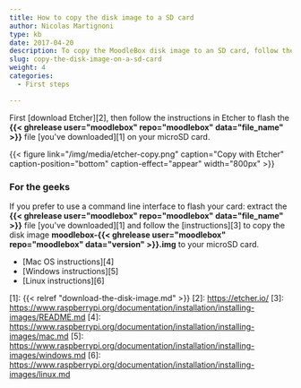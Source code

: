 ```yaml
---
title: How to copy the disk image to a SD card
author: Nicolas Martignoni
type: kb
date: 2017-04-20
description: To copy the MoodleBox disk image to an SD card, follow these instructions.
slug: copy-the-disk-image-on-a-sd-card
weight: 4
categories:
  - First steps

---
```

First [download Etcher][2], then follow the instructions in Etcher to flash the __{{< ghrelease user="moodlebox" repo="moodlebox" data="file_name" >}}__ file [you've downloaded][1] on your microSD card.

{{< figure link="/img/media/etcher-copy.png" caption="Copy with Etcher" caption-position="bottom" caption-effect="appear" width="800px" >}}

### For the geeks

If you prefer to use a command line interface to flash your card: extract the __{{< ghrelease user="moodlebox" repo="moodlebox" data="file_name" >}}__ file [you've downloaded][1] and follow the [instructions][3] to copy the disk image __moodlebox-{{< ghrelease user="moodlebox" repo="moodlebox" data="version" >}}.img__ to your microSD card.

  * [Mac OS instructions][4]
  * [Windows instructions][5]
  * [Linux instructions][6]

 [1]: {{< relref "download-the-disk-image.md" >}}
 [2]: https://etcher.io/
 [3]: https://www.raspberrypi.org/documentation/installation/installing-images/README.md
 [4]: https://www.raspberrypi.org/documentation/installation/installing-images/mac.md
 [5]: https://www.raspberrypi.org/documentation/installation/installing-images/windows.md
 [6]: https://www.raspberrypi.org/documentation/installation/installing-images/linux.md
